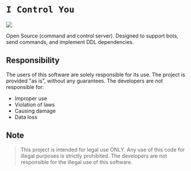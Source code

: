 # `I Control You`

<img src="https://github.com/noneandundefined/icu/blob/main/assets/icu_start?raw=true" align="center" />

Open Source (command and control server). Designed to support bots, send commands, and implement DDL dependencies.

## Responsibility

The users of this software are solely responsible for its use. The project is provided "as is", without any guarantees. The developers are not responsible for:

-   Improper use
-   Violation of laws
-   Causing damage
-   Data loss

## Note

> This project is intended for legal use ONLY. Any use of this code for illegal purposes is strictly prohibited. The developers are not responsible for the illegal use of this software.
